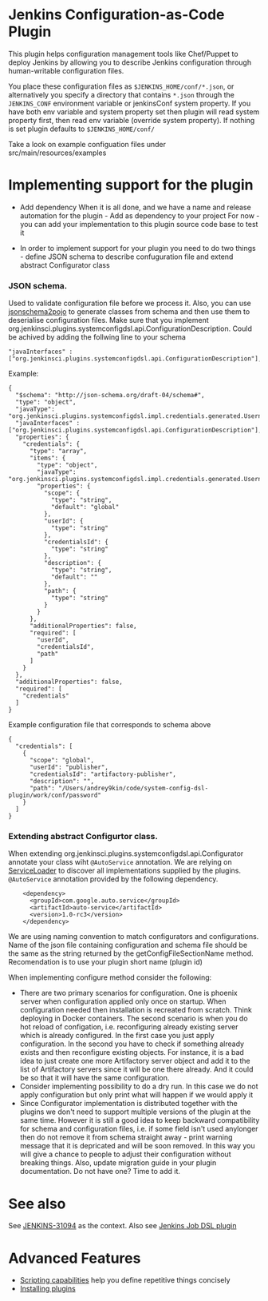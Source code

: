 # Jenkins Configuration-as-Code Plugin
This plugin helps configuration management tools like Chef/Puppet to deploy Jenkins
by allowing you to describe Jenkins configuration through human-writable configuration files.

You place these configuration files as `$JENKINS_HOME/conf/*.json`, or alternatively
you specify a directory that contains `*.json` through the `JENKINS_CONF` environment variable or jenkinsConf
system property. If you have both env variable and system property set then plugin will read system property first,
then read env variable (override system property). If nothing is set plugin defaults to `$JENKINS_HOME/conf/`

Take a look on example configuation files under src/main/resources/examples

# Implementing support for the plugin

* Add dependency 
When it is all done, and we have a name and release automation for the plugin - Add <final plugin name> as dependency to your project <Maven coordinates>
For now - you can add your implementation to this plugin source code base to test it

* In order to implement support for your plugin you need to do two things - define JSON schema to describe confuguration file and extend abstract Configurator class

### JSON schema.
Used to validate configuration file before we process it. Also, you can use [jsonschema2pojo](http://www.jsonschema2pojo.org/) to generate classes from schema and then use them to deserialise configuration files.
Make sure that you implement org.jenkinsci.plugins.systemconfigdsl.api.ConfigurationDescription. Could be achived by adding the follwing line to your schema
```
"javaInterfaces" : ["org.jenkinsci.plugins.systemconfigdsl.api.ConfigurationDescription"],
```
Example:

```
{
  "$schema": "http://json-schema.org/draft-04/schema#",
  "type": "object",
  "javaType": "org.jenkinsci.plugins.systemconfigdsl.impl.credentials.generated.UsernamePasswordCrendetialsConfig",
  "javaInterfaces" : ["org.jenkinsci.plugins.systemconfigdsl.api.ConfigurationDescription"],
  "properties": {
    "credentials": {
      "type": "array",
      "items": {
        "type": "object",
        "javaType": "org.jenkinsci.plugins.systemconfigdsl.impl.credentials.generated.UsernamePasswordCrendetials",
        "properties": {
          "scope": {
            "type": "string",
            "default": "global"
          },
          "userId": {
            "type": "string"
          },
          "credentialsId": {
            "type": "string"
          },
          "description": {
            "type": "string",
            "default": ""
          },
          "path": {
            "type": "string"
          }
        }
      },
      "additionalProperties": false,
      "required": [
        "userId",
        "credentialsId",
        "path"
      ]
    }
  },
  "additionalProperties": false,
  "required": [
    "credentials"
  ]
}
```

Example configuration file that corresponds to schema above

```
{
  "credentials": [
    {
      "scope": "global",
      "userId": "publisher",
      "credentialsId": "artifactory-publisher",
      "description": "",
      "path": "/Users/andrey9kin/code/system-config-dsl-plugin/work/conf/password"
    }
  ]
}
```

### Extending abstract Configurtor class.
When extending org.jenkinsci.plugins.systemconfigdsl.api.Configurator annotate your class wiht `@AutoService` annotation. We are relying on [ServiceLoader](https://docs.oracle.com/javase/6/docs/api/java/util/ServiceLoader.html) to discover all implementations supplied by the plugins. `@AutoService` annotation provided by the following dependency.

```
    <dependency>
      <groupId>com.google.auto.service</groupId>
      <artifactId>auto-service</artifactId>
      <version>1.0-rc3</version>
    </dependency>
```

We are using naming convention to match configurators and configurations. Name of the json file containing configuration and schema file should be the same as the string returned by the getConfigFileSectionName method. Recomendation is to use your plugin short name (plugin id)

When implementing configure method consider the following:
* There are two primary scenarios for configuration. One is phoenix server when configuration applied only once on startup. When configuration needed then installation is recreated from scratch. Think deploying in Docker containers. The second scenario is when you do hot reload of configation, i.e. reconfiguring already existing server which is already configured. In the first case you just apply configuration. In the second you have to check if something already exists and then reconfigure existing objects. For instance, it is a bad idea to just create one more Artifactory server object and add it to the list of Artifactory servers since it will be one there already. And it could be so that it will have the same configuration.
* Consider implementing possibility to do a dry run. In this case we do not apply configuration but only print what will happen if we would apply it
* Since Configurator implementation is distributed together with the plugins we don't need to support multiple versions of the plugin at the same time. However it is still a good idea to keep backward compatibility for schema and configuration files, i.e. if some field isn't used anylonger then do not remove it from schema straight away - print warning message that it is depricated and will be soon removed. In this way you will give a chance to people to adjust their configuration without breaking things. Also, update migration guide in your plugin documentation. Do not have one? Time to add it.

# See also

See [JENKINS-31094](https://issues.jenkins-ci.org/browse/JENKINS-31094) as the context.
Also see [Jenkins Job DSL plugin](https://github.com/jenkinsci/job-dsl-plugin)

# Advanced Features

* [Scripting capabilities](docs/scripting.md) help you define repetitive things concisely
* [Installing plugins](docs/plugin.md)
